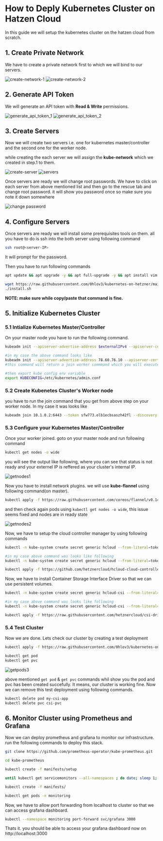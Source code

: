 # How to Deply Kubernetes Cluster on Hatzen Cloud

In this guide we will setup the kubernetes cluster on the hatzen cloud from scratch.

## 1. Create Private Network

We have to create a private network first to which we will bind to our servers.

![create-network-1](images/2.png)
![create-network-2](images/3.png)

## 2. Generate API Token

We will generate an API token with **Read & Write** permissions.

![generate_api_token_1](images/5.png)
![generate_api_token_2](images/6.png)

## 3. Create Servers

Now we will create two servers i.e. one for kubernetes master/controller and the second one for the worker node.

while creating the each server we will assign the **kube-network** which we created in step.1 to them.

![create-server](images/4.png)
![servers](images/7.png)

Once servers are ready we will change root passwords. We have to click on each server from above mentioned list and then go to the rescue tab and change root password. it will show you password once so make sure you note it down somewhere

![change password](images/8.png)

## 4. Configure Servers

Once servers are ready we will install some prerequisites tools on them. all you have to do is ssh into the both server using following command

```bash
ssh root@<server-IP>
```

It will prompt for the password.

Then you have to run following commands

```bash
apt update && apt upgrade -y && apt full-upgrade -y && apt install vim -y

wget https://raw.githubusercontent.com/0hlov3/kubernetes-on-hetzner/main/k8s-ubuntu-install/install.sh && chmod +x install.sh && 
./install.sh
```

**NOTE: make sure while copy/paste that command is fine.**

## 5. Initialize Kubernetes Cluster

### 5.1 Intialize Kubernetes Master/Controller

On your master node you have to run the following command.

```bash
kubeadm init --apiserver-advertise-address $externalIPv4 --apiserver-cert-extra-sans $PrivateIP,$externalIPv4 --control-plane-endpoint $PrivateIP --pod-network-cidr 10.244.0.0/16

#in my case the above command looks like 
kubeadm init --apiserver-advertise-address 78.60.76.10 --apiserver-cert-extra-sans 10.1.0.2,78.60.76.10 --control-plane-endpoint 10.1.0.2 --pod-network-cidr 10.244.0.0/16
#this command will return a join worker commmand which you will execute as it is on your worker nodes

#then export kube config env variable
export KUBECONFIG=/etc/kubernetes/admin.conf 
```

### 5.2 Create Kubenetes Cluster's Worker node

you have to run the join command that you get from above step on your worker node. In my case it was looks like

```bash
kubeadm join 10.1.0.2:6443 --token sfw773.elb1ecbsaszh42fl --discovery-token-ca-cert-hash sha256:b3e92asjhdkajf3223aee88485jkdhaskjd3fa3c3ff805d236e15163994ffadb
```

### 5.3 Configure your Kubernetes Master/Controller

Once your worker joined. goto on your master node and run following command

```bash
kubectl get nodes -o wide
```

you will see the output like following, where you can see that status is not ready and your externel IP is reffered as your cluster's internal IP.

![getnodes1](images/9.png)

Now you have to install network plugins. we will use **kube-flannel** using following command(on master).

```bash
kubectl apply -f https://raw.githubusercontent.com/coreos/flannel/v0.14.0/Documentation/kube-flannel.yml
```

and then check again pods using `kubectl get nodes -o wide`, this issue seems fixed and nodes are in ready state

![getnodes2](images/10.png)

Now, we have to setup the cloud controller manager by using following commands

```bash
kubectl -n kube-system create secret generic hcloud --from-literal=token=<hcloud API token> --from-literal=network=<hcloud Network_ID_or_Name>

#in my case above command was looks like following
kubectl -n kube-system create secret generic hcloud --from-literal=token=JeZ3yahMMEisajhdgjasgdjhasdjhablmwnW6Epn3GS3PIisSVKlO9xKe --from-literal=network=kube-network

kubectl apply -f https://github.com/hetznercloud/hcloud-cloud-controller-manager/releases/latest/download/ccm-networks.yaml
```

Now, we have to install Container Storage Interface Driver so that we can use persistent volumes.

```bash
kubectl -n kube-system create secret generic hcloud-csi --from-literal=token=<hcloud API token> --from-literal=network=<hcloud Network_ID_or_Name>

#in my case above command was looks like following
kubectl -n kube-system create secret generic hcloud-csi --from-literal=token=JeZ3yahMMEi0cetrJPkdx2jmfsadjhasjkdhaksjkspn3GS3PIisSVKlO9xKe

kubectl apply -f https://raw.githubusercontent.com/hetznercloud/csi-driver/v1.6.0/deploy/kubernetes/hcloud-csi.yml
```

### 5.4 Test Cluster

Now we are done. Lets check our cluster by creating a test deployment

```bash
kubectl apply -f https://raw.githubusercontent.com/0hlov3/kubernetes-on-hetzner/main/test-deployment/csi-pvc-test.yaml

kubectl get pod
kubectl get pvc
```

![getpods3](images/11.png)

above mentioned `get pod` & `get pvc` commands whil show you the pod and pvc has been created succefully. It means, our cluster is working fine. Now we can remove this test deployment using following commands.

```bash
kubectl delete pod my-csi-app
kubectl delete pvc csi-pvc
```

## 6. Monitor Cluster using Prometheus and Grafana

Now we can deploy prometheus and grafana to monitor our infrastructure.
run the following commands to deploy this stack.

```bash
git clone https://github.com/prometheus-operator/kube-prometheus.git

cd kube-prometheus

kubectl create -f manifests/setup

until kubectl get servicemonitors --all-namespaces ; do date; sleep 1; echo ""; done

kubectl create -f manifests/

kubectl get pods -n monitoring
```

Now, we have to allow port forwarding from localhost to cluster so that we can access grafana dashboard.

```bash
kubectl --namespace monitoring port-forward svc/grafana 3000
```

Thats it. you should be able to access your grafana dashboard now on http://localhost:3000